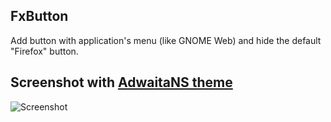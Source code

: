 ## FxButton

Add button with application's menu (like GNOME Web) and hide the default "Firefox" button.

## Screenshot with <a href="https://github.com/seleznev/firefox-theme-adwaitans">AdwaitaNS theme</a>

![Screenshot](firefox-extension-fxbutton/raw/master/screenshots/screenshot-active.png)

